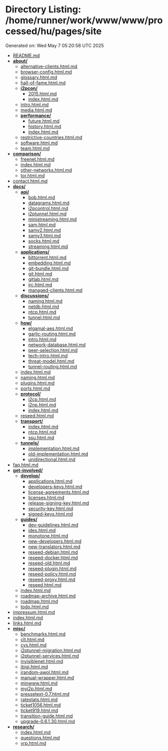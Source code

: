 # Directory Listing: /home/runner/work/www/www/processed/hu/pages/site
Generated on: Wed May  7 05:20:58 UTC 2025

- [README.md](README.md)
- **[about/](about/)**
  - [alternative-clients.html.md](about/alternative-clients.html.md)
  - [browser-config.html.md](about/browser-config.html.md)
  - [glossary.html.md](about/glossary.html.md)
  - [hall-of-fame.html.md](about/hall-of-fame.html.md)
  - **[i2pcon/](about/i2pcon/)**
    - [2015.html.md](about/i2pcon/2015.html.md)
    - [index.html.md](about/i2pcon/index.html.md)
  - [intro.html.md](about/intro.html.md)
  - [media.html.md](about/media.html.md)
  - **[performance/](about/performance/)**
    - [future.html.md](about/performance/future.html.md)
    - [history.html.md](about/performance/history.html.md)
    - [index.html.md](about/performance/index.html.md)
  - [restrictive-countries.html.md](about/restrictive-countries.html.md)
  - [software.html.md](about/software.html.md)
  - [team.html.md](about/team.html.md)
- **[comparison/](comparison/)**
  - [freenet.html.md](comparison/freenet.html.md)
  - [index.html.md](comparison/index.html.md)
  - [other-networks.html.md](comparison/other-networks.html.md)
  - [tor.html.md](comparison/tor.html.md)
- [contact.html.md](contact.html.md)
- **[docs/](docs/)**
  - **[api/](docs/api/)**
    - [bob.html.md](docs/api/bob.html.md)
    - [datagrams.html.md](docs/api/datagrams.html.md)
    - [i2pcontrol.html.md](docs/api/i2pcontrol.html.md)
    - [i2ptunnel.html.md](docs/api/i2ptunnel.html.md)
    - [ministreaming.html.md](docs/api/ministreaming.html.md)
    - [sam.html.md](docs/api/sam.html.md)
    - [samv2.html.md](docs/api/samv2.html.md)
    - [samv3.html.md](docs/api/samv3.html.md)
    - [socks.html.md](docs/api/socks.html.md)
    - [streaming.html.md](docs/api/streaming.html.md)
  - **[applications/](docs/applications/)**
    - [bittorrent.html.md](docs/applications/bittorrent.html.md)
    - [embedding.html.md](docs/applications/embedding.html.md)
    - [git-bundle.html.md](docs/applications/git-bundle.html.md)
    - [git.html.md](docs/applications/git.html.md)
    - [gitlab.html.md](docs/applications/gitlab.html.md)
    - [irc.html.md](docs/applications/irc.html.md)
    - [managed-clients.html.md](docs/applications/managed-clients.html.md)
  - **[discussions/](docs/discussions/)**
    - [naming.html.md](docs/discussions/naming.html.md)
    - [netdb.html.md](docs/discussions/netdb.html.md)
    - [ntcp.html.md](docs/discussions/ntcp.html.md)
    - [tunnel.html.md](docs/discussions/tunnel.html.md)
  - **[how/](docs/how/)**
    - [elgamal-aes.html.md](docs/how/elgamal-aes.html.md)
    - [garlic-routing.html.md](docs/how/garlic-routing.html.md)
    - [intro.html.md](docs/how/intro.html.md)
    - [network-database.html.md](docs/how/network-database.html.md)
    - [peer-selection.html.md](docs/how/peer-selection.html.md)
    - [tech-intro.html.md](docs/how/tech-intro.html.md)
    - [threat-model.html.md](docs/how/threat-model.html.md)
    - [tunnel-routing.html.md](docs/how/tunnel-routing.html.md)
  - [index.html.md](docs/index.html.md)
  - [naming.html.md](docs/naming.html.md)
  - [plugins.html.md](docs/plugins.html.md)
  - [ports.html.md](docs/ports.html.md)
  - **[protocol/](docs/protocol/)**
    - [i2cp.html.md](docs/protocol/i2cp.html.md)
    - [i2np.html.md](docs/protocol/i2np.html.md)
    - [index.html.md](docs/protocol/index.html.md)
  - [reseed.html.md](docs/reseed.html.md)
  - **[transport/](docs/transport/)**
    - [index.html.md](docs/transport/index.html.md)
    - [ntcp.html.md](docs/transport/ntcp.html.md)
    - [ssu.html.md](docs/transport/ssu.html.md)
  - **[tunnels/](docs/tunnels/)**
    - [implementation.html.md](docs/tunnels/implementation.html.md)
    - [old-implementation.html.md](docs/tunnels/old-implementation.html.md)
    - [unidirectional.html.md](docs/tunnels/unidirectional.html.md)
- [faq.html.md](faq.html.md)
- **[get-involved/](get-involved/)**
  - **[develop/](get-involved/develop/)**
    - [applications.html.md](get-involved/develop/applications.html.md)
    - [developers-keys.html.md](get-involved/develop/developers-keys.html.md)
    - [license-agreements.html.md](get-involved/develop/license-agreements.html.md)
    - [licenses.html.md](get-involved/develop/licenses.html.md)
    - [release-signing-key.html.md](get-involved/develop/release-signing-key.html.md)
    - [security-key.html.md](get-involved/develop/security-key.html.md)
    - [signed-keys.html.md](get-involved/develop/signed-keys.html.md)
  - **[guides/](get-involved/guides/)**
    - [dev-guidelines.html.md](get-involved/guides/dev-guidelines.html.md)
    - [ides.html.md](get-involved/guides/ides.html.md)
    - [monotone.html.md](get-involved/guides/monotone.html.md)
    - [new-developers.html.md](get-involved/guides/new-developers.html.md)
    - [new-translators.html.md](get-involved/guides/new-translators.html.md)
    - [reseed-debian.html.md](get-involved/guides/reseed-debian.html.md)
    - [reseed-docker.html.md](get-involved/guides/reseed-docker.html.md)
    - [reseed-old.html.md](get-involved/guides/reseed-old.html.md)
    - [reseed-plugin.html.md](get-involved/guides/reseed-plugin.html.md)
    - [reseed-policy.html.md](get-involved/guides/reseed-policy.html.md)
    - [reseed-proxy.html.md](get-involved/guides/reseed-proxy.html.md)
    - [reseed.html.md](get-involved/guides/reseed.html.md)
  - [index.html.md](get-involved/index.html.md)
  - [roadmap-archive.html.md](get-involved/roadmap-archive.html.md)
  - [roadmap.html.md](get-involved/roadmap.html.md)
  - [todo.html.md](get-involved/todo.html.md)
- [impressum.html.md](impressum.html.md)
- [index.html.md](index.html.md)
- [links.html.md](links.html.md)
- **[misc/](misc/)**
  - [benchmarks.html.md](misc/benchmarks.html.md)
  - [clt.html.md](misc/clt.html.md)
  - [cvs.html.md](misc/cvs.html.md)
  - [i2ptunnel-migration.html.md](misc/i2ptunnel-migration.html.md)
  - [i2ptunnel-services.html.md](misc/i2ptunnel-services.html.md)
  - [invisiblenet.html.md](misc/invisiblenet.html.md)
  - [jbigi.html.md](misc/jbigi.html.md)
  - [jrandom-awol.html.md](misc/jrandom-awol.html.md)
  - [manual-wrapper.html.md](misc/manual-wrapper.html.md)
  - [minwww.html.md](misc/minwww.html.md)
  - [myi2p.html.md](misc/myi2p.html.md)
  - [pressetext-0.7.html.md](misc/pressetext-0.7.html.md)
  - [ratestats.html.md](misc/ratestats.html.md)
  - [ticket1056.html.md](misc/ticket1056.html.md)
  - [ticket919.html.md](misc/ticket919.html.md)
  - [transition-guide.html.md](misc/transition-guide.html.md)
  - [upgrade-0.6.1.30.html.md](misc/upgrade-0.6.1.30.html.md)
- **[research/](research/)**
  - [index.html.md](research/index.html.md)
  - [questions.html.md](research/questions.html.md)
  - [vrp.html.md](research/vrp.html.md)
